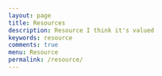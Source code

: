 ```yaml
---
layout: page
title: Resources
description: Resource I think it's valued
keywords: resource
comments: true
menu: Resource
permalink: /resource/
---
```




